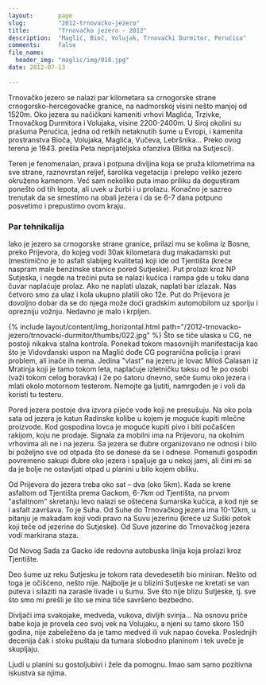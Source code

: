 ```yaml
---
layout:       page
slug:         "2012-trnovacko-jezero"
title:        "Trnovačko jezero - 2012"
description:  "Maglić, Bioč, Volujak, Trnovački Durmitor, Perućica"
comments:     false
file_name:
  header_img: "maglic/img/018.jpg"
date: 2012-07-13
  
---
```


Trnovačko jezero se nalazi par kilometara sa crnogorske strane crnogorsko-hercegovačke granice, na nadmorskoj visini 
nešto manjoj od 1520m. Oko jezera su načičkani kameniti vrhovi Maglića, Trzivke, Trnovačkog Durmitora i Volujaka, visine 
2200-2400m. U široj okolini su prašuma Perućica, jedna od retkih netaknutih šume u Evropi, i kamenita prostranstva Bioča, 
Volujaka, Maglića, Vučeva, Lebršnika... Preko ovog terena je 1943. prešla Peta neprijateljska ofanziva (Bitka na Sutjesci).

Teren je fenomenalan, prava i potpuna divljina koja se pruža kilometrima na sve strane, raznovrstan  reljef, šarolika 
vegetacija i prelepo veliko jezero okruženo kamenom. Već sam nekoliko puta imao priliku da degustiram ponešto od tih 
lepota, ali uvek u žurbi i u prolazu. Konačno je sazreo trenutak da se smestimo na obali jezera i da se 6-7 dana 
potpuno posvetimo i prepustimo ovom kraju.

### Par tehnikalija

Iako je jezero sa crnogorske strane granice, prilazi mu se kolima iz Bosne, preko Prijevora, do kojeg vodi 30ak 
kilometara dug makadamski put (mestimično je to asfalt slabijeg kvaliteta) koji ide od Tjentišta (kreće naspram male 
benzinske stanice pored Sutjeske). Put prolazi kroz NP Sutjeska, i negde na trećini puta se nalazi kućica i rampa gde u 
toku dana čuvar naplaćuje prolaz. Ako ne naplati ulazak, naplati bar izlazak. Nas četvoro smo za ulaz i kola ukupno 
platili oko 12e. Put do Prijevora je dovoljno dobar da se do njega može doći 
gradskim automobilom uz sporiju i oprezniju vožnju. Nedavno je malo i krpljen.

{% include layout/content/img_horizontal.html path="/2012-trnovacko-jezero/trnovacki-durmitor/thumbs/022.jpg" %}
Što se tiče ulaska u CG, ne postoji nikakva stalna kontrola. Ponekad tokom masovnijih manifestacija kao što je 
Vidovdanski uspon na Maglić dođe CG pogranična policija i pravi problem, ali inače ih nema. Jedina "vlast" na jezeru je 
lovac Miloš Ćalasan iz Mratinja koji je tamo tokom leta, naplaćuje izletničku taksu od 1e po osobi (važi tokom celog 
boravka) i 2e po šatoru dnevno, seče šumu oko jezera i mlati okolo motornom testerom. Nemojte ga ljutiti, namrgođen je 
i voli da koristi tu testeru.

Pored jezera postoje dva izvora pijeće vode koji ne presušuju. Na oko pola sata od jezera je katun Radinske kolibe u kojem je moguće 
kupiti mlečne proizvode. Kod gospodina lovca je moguće kupiti pivo i biti počašćen rakijom, koju ne prodaje. Signala za 
mobilni ima na Prijevoru, na okolnim vrhovima ali ne i na jezeru. Sa jezera se đubre organizovano ne odnosi i bilo bi 
poželjno sve od otpada što se donese da se i odnese. Pomenuti gospodin povremeno sakupi đubre oko jezera i spaljuje ga 
u nekoj jami, ali čini mi se da je bolje ne ostavljati otpad u planini u bilo kojem obliku.

Od Prijevora do jezera treba oko sat – dva (oko 5km). Kada se krene asfaltom od Tjentišta prema Gackom, 6-7km od 
Tjentišta, na prvom "asfaltnom" skretanju levo nalazi se oštećena šumarska kućica, a kod nje se i asfalt završava. To je 
Suha. Od Suhe do Trnovačkog jezera ima 10-12km, u pitanju je makadam koji vodi pravo na Suvu jezerinu (kreće uz Suški 
potok koji teče od jezerine do Sutjeske). Od Suve jezerine do Trnovačkog jezera vodi markirana staza.

Od Novog Sada za Gacko ide redovna autobuska linija koja prolazi kroz Tjentište.

Deo šume uz reku Sutjesku je tokom rata devedesetih bio miniran. Nešto od toga je očišćeno, nešto nije. Najbolje je u 
blizini Sutjeske ne kretati se van puteva i silaziti na zarasle livade i u šumu. Sve što nije blizu Sutjeske, tj. sve što smo mi 
prešli je što se mina tiče savršeno bezbedno.

Divljači ima svakojake, medveda, vukova, divljih svinja... Na osnovu priče babe koja je provela ceo svoj vek na Volujaku, 
a njeni su tamo skoro 150 godina, nije zabeleženo da je tamo medved ili vuk napao čoveka. Poslednjih decenija čak i stoku 
puštaju da tumara slobodno planinom i tek uveče je skupljaju.

Ljudi u planini su gostoljubivi i žele da pomognu. Imao sam samo pozitivna iskustva sa njima.